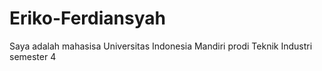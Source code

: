 # Eriko-Ferdiansyah
Saya adalah mahasisa Universitas Indonesia Mandiri prodi Teknik Industri semester 4
